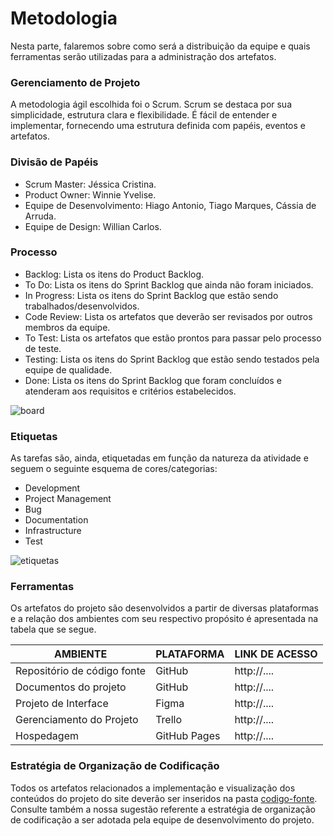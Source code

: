 
# Metodologia
Nesta parte, falaremos sobre como será a distribuição da equipe e quais ferramentas serão utilizadas para a administração dos artefatos.


### Gerenciamento de Projeto
A metodologia ágil escolhida foi o Scrum. Scrum se destaca por sua simplicidade, estrutura clara e flexibilidade. É fácil de entender e implementar, fornecendo uma estrutura definida com papéis, eventos e artefatos.


### Divisão de Papéis
- Scrum Master: Jéssica Cristina.
- Product Owner: Winnie Yvelise.
- Equipe de Desenvolvimento: Hiago Antonio, Tiago Marques, Cássia de Arruda.
- Equipe de Design: Willian Carlos.


### Processo
- Backlog: Lista os itens do Product Backlog.
- To Do: Lista os itens do Sprint Backlog que ainda não foram iniciados.
- In Progress: Lista os itens do Sprint Backlog que estão sendo trabalhados/desenvolvidos.
- Code Review: Lista os artefatos que deverão ser revisados por outros membros da equipe.
- To Test: Lista os artefatos que estão prontos para passar pelo processo de teste.
- Testing: Lista os itens do Sprint Backlog que estão sendo testados pela equipe de qualidade.
- Done: Lista os itens do Sprint Backlog que foram concluídos e atenderam aos requisitos e critérios estabelecidos.

![board](https://github.com/ICEI-PUC-Minas-PMV-ADS/pmv-ads-2024-1-e1-proj-web-t6-projeto-portal-ia/assets/87585893/2991a5a6-c0b1-4fa6-a3d7-f425a280bad3)


### Etiquetas
<p>As tarefas são, ainda, etiquetadas em função da natureza da atividade e seguem o seguinte esquema de cores/categorias:</p>
<ul>
  <li>Development</li>
  <li>Project Management</li>
  <li>Bug</li>
  <li>Documentation</li>
  <li>Infrastructure</li>
  <li>Test</li>
</ul>

![etiquetas](https://github.com/ICEI-PUC-Minas-PMV-ADS/pmv-ads-2024-1-e1-proj-web-t6-projeto-portal-ia/assets/87585893/ec60c620-dc10-4776-bea1-88f3e93316e2)

  
### Ferramentas
Os artefatos do projeto são desenvolvidos a partir de diversas plataformas e a relação dos ambientes com seu respectivo propósito é apresentada na tabela que se segue.

| AMBIENTE                            | PLATAFORMA                         | LINK DE ACESSO                         |
|-------------------------------------|------------------------------------|----------------------------------------|
| Repositório de código fonte         | GitHub                             | http://....                            |
| Documentos do projeto               | GitHub                             | http://....                            |
| Projeto de Interface                | Figma                              | http://....                            |
| Gerenciamento do Projeto            | Trello                             | http://....                            |
| Hospedagem                          | GitHub Pages                       | http://....                            |


### Estratégia de Organização de Codificação 
Todos os artefatos relacionados a implementação e visualização dos conteúdos do projeto do site deverão ser inseridos na pasta [codigo-fonte](http://https://github.com/ICEI-PUC-Minas-PMV-ADS/WebApplicationProject-Template-v2/tree/main/codigo-fonte). Consulte também a nossa sugestão referente a estratégia de organização de codificação a ser adotada pela equipe de desenvolvimento do projeto.
